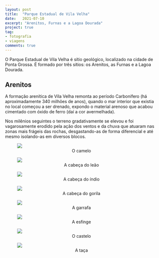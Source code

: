 ```yaml
---
layout: post
title:  "Parque Estadual de Vila Velha"
date:   2021-07-10
excerpt: "Arenitos, Furnas e a Lagoa Dourada"
project: true
tag:
- fotografia
- viagens
comments: true
---
```

O Parque Estadual de Vila Velha é sítio geológico, localizado na cidade de Ponta Grossa. É formado por três sítios: os Arenitos, as Furnas e a Lagoa Dourada.

## Arenitos
A formação arenítica de Vila Velha remonta ao período Carbonífero (há aproximadamente 340 milhões de anos), quando o mar interior que existia no local começou a ser drenado, expondo o material arenoso que acabou cimentado com óxido de ferro (daí a cor avermelhada).

Nos milênios seguintes o terreno gradativamente se elevou e foi vagarosamente erodido pela ação dos ventos e da chuva que atuaram nas zonas mais frágeis das rochas, desgastando-as de forma diferencial e até mesmo isolando-as em diversos blocos.

<figure>
	<a href="http://marcelocamera.github.io/assets/img/ponta-grossa-01.jpg"><img src="http://marcelocamera.github.io/assets/img/ponta-grossa-01.jpg"></a>
	<figcaption><center><a>O camelo</a></center></figcaption>
</figure>

<figure>
	<a href="http://marcelocamera.github.io/assets/img/ponta-grossa-02.jpg"><img src="http://marcelocamera.github.io/assets/img/ponta-grossa-02.jpg"></a>
	<figcaption><center><a>A cabeça do leão</a></center></figcaption>
</figure>

<figure>
	<a href="http://marcelocamera.github.io/assets/img/ponta-grossa-06.jpg"><img src="http://marcelocamera.github.io/assets/img/ponta-grossa-06.jpg"></a>
	<figcaption><center><a>A cabeça do índio</a></center></figcaption>
</figure>

<figure>
	<a href="http://marcelocamera.github.io/assets/img/ponta-grossa-12.jpg"><img src="http://marcelocamera.github.io/assets/img/ponta-grossa-12.jpg"></a>
	<figcaption><center><a>A cabeça do gorila</a></center></figcaption>
</figure>

<figure>
	<a href="http://marcelocamera.github.io/assets/img/ponta-grossa-05.jpg"><img src="http://marcelocamera.github.io/assets/img/ponta-grossa-05.jpg"></a>
	<figcaption><center><a>A garrafa</a></center></figcaption>
</figure>

<figure>
	<a href="http://marcelocamera.github.io/assets/img/ponta-grossa-13.jpg"><img src="http://marcelocamera.github.io/assets/img/ponta-grossa-13.jpg"></a>
	<figcaption><center><a>A esfinge</a></center></figcaption>
</figure>

<figure>
	<a href="http://marcelocamera.github.io/assets/img/ponta-grossa-16.jpg"><img src="http://marcelocamera.github.io/assets/img/ponta-grossa-16.jpg"></a>
	<figcaption><center><a>O castelo</a></center></figcaption>
</figure>

<figure>
	<a href="http://marcelocamera.github.io/assets/img/ponta-grossa-20.jpg"><img src="http://marcelocamera.github.io/assets/img/ponta-grossa-20.jpg"></a>
	<figcaption><center><a>A taça</a></center></figcaption>
</figure>
